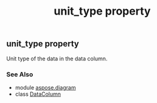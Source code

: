 ﻿---
title: unit_type property
second_title: Aspose.Diagram for Python via .NET API References
description: 
type: docs
weight: 160
url: /python-net/aspose.diagram/datacolumn/unit_type/
is_root: false
---

## unit_type property


Unit type of the data in the data column.

### See Also
* module [aspose.diagram](../../)
* class [DataColumn](/diagram/python-net/aspose.diagram/datacolumn)
